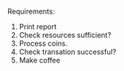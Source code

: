 Requirements: 
1. Print report 
2. Check resources sufficient?
3. Process coins. 
4. Check transation successful? 
5. Make coffee 